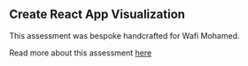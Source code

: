 ## Create React App Visualization

This assessment was bespoke handcrafted for Wafi Mohamed.

Read more about this assessment [here](https://react.eogresources.com)
